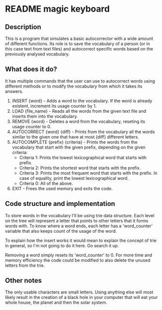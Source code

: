 # README magic keyboard

## Description

This is a program that simulates a basic autocorrector with a wide amount of different functions. Its role is to save the vocabulary of a person (or in this case text from text files) and autocorrect specific words based on the previously analysed vocabulary.

## What does it do?
It has multiple commands that the user can use to autocorrect words using different methods or to modify the vocabulary from which it takes its answers.

1.	INSERT {word} - Adds a word to the vocabulary. If the word is already existent, increment its usage counter by 1.
2.	LOAD {file_name} - Reads all the words from the given text file and inserts them into the vocabulary.
3.	REMOVE {word} - Deletes a word from the vocabulary, reseting its  usage counter to 0.
4.	AUTOCORRECT {word} {diff} - Prints from the vocabulary all the words similar to the given one that have at most {diff} different letters.
5.	AUTOCOMPLETE {prefix} {criteria} - Prints the words from the vocabulary that start with the given prefix, depending on the given criteria:
	- Criteria 1: Prints the lowest lexicographical word that starts with prefix.
	- Criteria 2: Prints the shortest word that starts with the prefix.
	- Criteria 3: Prints the most frequent word that starts with the prefix. In case of equality, print the lowest lexicographical word.
	- Criteria 0: All of the above.
6.	EXIT - Frees the used memory and exits the code.

## Code structure and implementation

To store words in the vocabulary I'll be using trie data structure. Each level on the tree will represent a letter that points to other letters that it forms words with. To know where a word ends, each letter has a 'word_counter' variable that also keeps count of the usage of the word.

To explain how the insert works it would mean to explain the concept of trie in general, so I'm not going to do it here. Go search it up.

Removing a word simply resets its 'word_counter' to 0. For more time and memory efficiency the code could be modified to also delete the unused letters from the trie.

## Other notes

The only usable characters are small letters. Using anything else will most likely result in the creation of a black hole in your computer that will eat your whole house, the planet and then the solar system.
